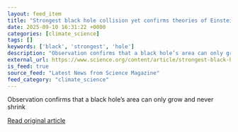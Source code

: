 ```yaml
---
layout: feed_item
title: "Strongest black hole collision yet confirms theories of Einstein, Hawking"
date: 2025-09-10 16:31:22 +0000
categories: [climate_science]
tags: []
keywords: ['black', 'strongest', 'hole']
description: "Observation confirms that a black hole’s area can only grow and never shrink"
external_url: https://www.science.org/content/article/strongest-black-hole-collision-yet-confirms-theories-einstein-hawking
is_feed: true
source_feed: "Latest News from Science Magazine"
feed_category: "climate_science"
---
```


Observation confirms that a black hole’s area can only grow and never shrink

[Read original article](https://www.science.org/content/article/strongest-black-hole-collision-yet-confirms-theories-einstein-hawking)
